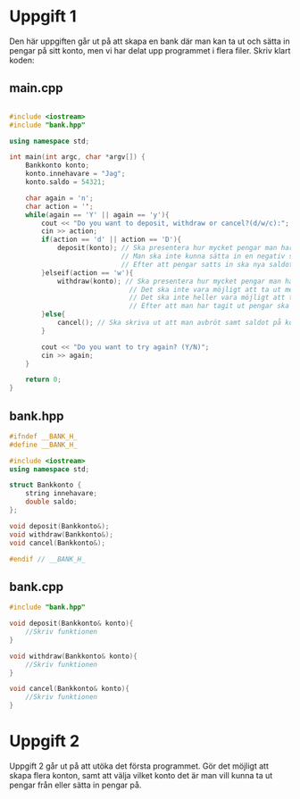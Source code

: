 # Uppgift 1

Den här uppgiften går ut på att skapa en bank där man kan ta ut och sätta in pengar på sitt konto, men vi har delat upp programmet i flera filer. Skriv klart koden:

## main.cpp

```c++

#include <iostream>
#include "bank.hpp"

using namespace std;

int main(int argc, char *argv[]) {
    Bankkonto konto;
    konto.innehavare = "Jag";
    konto.saldo = 54321;

    char again = 'n';
    char action = '';
    while(again == 'Y' || again == 'y'){
        cout << "Do you want to deposit, withdraw or cancel?(d/w/c):";
        cin >> action;
        if(action == 'd' || action == 'D'){
            deposit(konto); // Ska presentera hur mycket pengar man har på kontot och sedan fråga hur mycket man vill sätta in.
                            // Man ska inte kunna sätta in en negativ summa pengar.
                            // Efter att pengar satts in ska nya saldot skrivas ut.
        }elseif(action == 'w'){
            withdraw(konto); // Ska presentera hur mycket pengar man har på kontot och sedan fråga hur mycket man vill ta ut.
                              // Det ska inte vara möjligt att ta ut mer pengar än man har på kontot.
                              // Det ska inte heller vara möjligt att ta ut en negativ summa.
                              // Efter att man har tagit ut pengar ska nya saldot skrivas ut.
        }else{
            cancel(); // Ska skriva ut att man avbröt samt saldot på kontot.
        }

        cout << "Do you want to try again? (Y/N)";
        cin >> again;
    }

    return 0;
}
```

## bank.hpp

```c++
#ifndef __BANK_H_
#define __BANK_H_

#include <iostream>
using namespace std;

struct Bankkonto {
    string innehavare;
    double saldo;
};

void deposit(Bankkonto&);
void withdraw(Bankkonto&);
void cancel(Bankkonto&);

#endif // __BANK_H_
```

## bank.cpp
```c++
#include "bank.hpp"

void deposit(Bankkonto& konto){
    //Skriv funktionen
}

void withdraw(Bankkonto& konto){
    //Skriv funktionen
}

void cancel(Bankkonto& konto){
    //Skriv funktionen
}
```

# Uppgift 2

Uppgift 2 går ut på att utöka det första programmet. Gör det möjligt att skapa flera konton, samt att välja vilket konto det är man vill kunna ta ut pengar från eller sätta in pengar på.
